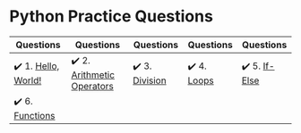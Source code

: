 # Python Practice Questions

| Questions | Questions | Questions | Questions | Questions |
| ----- | ----- | ----- | ----- | ----- |
| :heavy_check_mark: 1. [Hello, World!](hello-world.py) | :heavy_check_mark: 2. [Arithmetic Operators](arithmetic-operators.py) | :heavy_check_mark: 3. [Division](python-division.py) | :heavy_check_mark: 4. [Loops](loops.py) | :heavy_check_mark: 5. [If-Else](if-else.py) |
| :heavy_check_mark: 6. [Functions](functions.py) |
